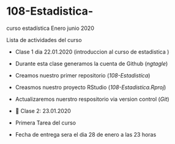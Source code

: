 # 108-Estadistica-
curso estadística Enero junio 2020 

Lista de actividades del curso

+ Clase 1 dia 22.01.2020 (introduccion al curso de estadistica ) 
+ Durante esta clase generamos la cuenta de Github (*ngtagle*)
+ Creamos nuestro primer repositorio (*108-Estadistíca*)
+ Creasmos nuestro proyecto RStudio (*108-Estadistíca.Rproj*)
+ Actualizaremos nuerstro respositorio via version control (*Git*)



+ :paperclip: Clase 2: 23.01.2020 
+ Primera Tarea del curso 
+ Fecha de entrega sera el dia 28 de enero a las 23 horas 